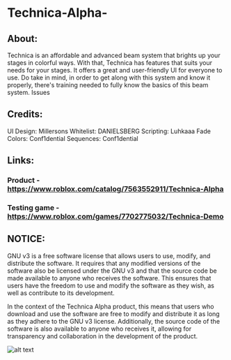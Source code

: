 # Technica-Alpha-
## About:
Technica is an affordable and advanced beam system that brights up your stages in colorful ways. With that, Technica has features that suits your needs for your stages. It offers a great and user-friendly UI for everyone to use.
Do take in mind, in order to get along with this system and know it properly, there's training needed to fully know the basics of this beam system.
Issues

## Credits:
UI Design: Millersons
Whitelist: DANIELSBERG
Scripting: Luhkaaa
Fade Colors: Conf1dential
Sequences: Conf1dential

## Links:
### Product - https://www.roblox.com/catalog/7563552911/Technica-Alpha
### Testing game - https://www.roblox.com/games/7702775032/Technica-Demo


## NOTICE:
GNU v3 is a free software license that allows users to use, modify, and distribute the software. It requires that any modified versions of the software also be licensed under the GNU v3 and that the source code be made available to anyone who receives the software. This ensures that users have the freedom to use and modify the software as they wish, as well as contribute to its development.

In the context of the Technica Alpha product, this means that users who download and use the software are free to modify and distribute it as long as they adhere to the GNU v3 license. Additionally, the source code of the software is also available to anyone who receives it, allowing for transparency and collaboration in the development of the product.


![alt text](https://media.discordapp.net/attachments/879448285356630016/1051958435907899493/technica.png)
